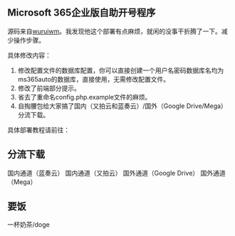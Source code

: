 ## Microsoft 365企业版自助开号程序
源码来自[wuruiwm](https://github.com/wuruiwm/msautocreate)。我发现他这个部署有点麻烦，就闲的没事干折腾了一下。减少操作步骤。

具体修改内容：
1. 修改配置文件的数据库配置，你可以直接创建一个用户名密码数据库名均为ms365auto的数据库，直接使用，无需修改配置文件。
2. 修改了前端部分提示。
3. 省去了重命名config.php.example文件的麻烦。
4. 自掏腰包给大家搞了国内（又拍云和蓝奏云）/国外（Google Drive/Mega）分流下载。

具体部署教程请前往：

## 分流下载
国内通道（蓝奏云）
国内通道（又拍云）
国外通道（Google Drive）
国外通道（Mega）

## 要饭
一杯奶茶/doge


